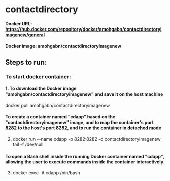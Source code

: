 # contactdirectory

#### Docker URL: https://hub.docker.com/repository/docker/amohgabn/contactdirectoryimagenew/general
#### Docker image: amohgabn/contactdirectoryimagenew

## Steps to run:
### To start docker container:
  #### 1. To download the Docker image "amohgabn/contactdirectoryimagenew" and save it on the host machine
  docker pull amohgabn/contactdirectoryimagenew 
  #### To create a container named "cdapp" based on the "contactdirectoryimagenew" image, and to map the container's port 8282 to the host's port 8282,            and to run the container in detached mode
  2. docker run --name cdapp -p 8282:8282 -d contactdirectoryimagenew tail -f /dev/null
  #### To open a Bash shell inside the running Docker container named "cdapp", allowing the user to execute commands inside the container interactively.
  3. docker exec -it cdapp /bin/bash
     

